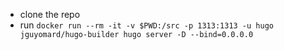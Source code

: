 * clone the repo
* run `docker run --rm -it -v $PWD:/src -p 1313:1313 -u hugo jguyomard/hugo-builder hugo server -D --bind=0.0.0.0`
